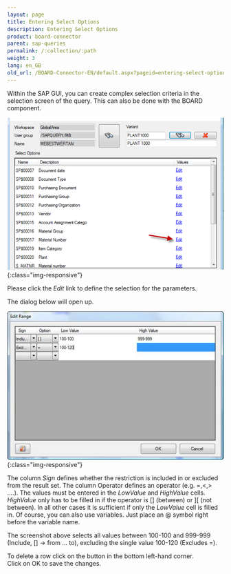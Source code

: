 ```yaml
---
layout: page
title: Entering Select Options
description: Entering Select Options
product: board-connector
parent: sap-queries
permalink: /:collection/:path
weight: 3
lang: en_GB
old_url: /BOARD-Connector-EN/default.aspx?pageid=entering-select-options
---
```


Within the SAP GUI, you can create complex selection criteria in the selection screen of the query. This can also be done with the BOARD component.

![Query-Selection-Parameters-01](/img/content/Query-Selection-Parameters-01.png){:class="img-responsive"}

Please click the *Edit* link to define the selection for the parameters.

The dialog below will open up.

![Query-Selection-Parameters-02](/img/content/Query-Selection-Parameters-02.png){:class="img-responsive"}

The column *Sign* defines whether the restriction is included in or excluded from the result set. The column Operator defines an operator (e.g. =,<,> ....). The values must be entered in the *LowValue* and *HighValue* cells. *HighValue* only has to be filled in if the operator is [] (between) or ][ (not between). In all other cases it is sufficient if only the *LowValue* cell is filled in. Of course, you can also use variables. Just place an @ symbol right before the variable name.

The screenshot above selects all values between 100-100 and 999-999 (Include, [] -> from ... to), excluding the single value 100-120 (Excludes =).

To delete a row click on the button in the bottom left-hand corner.<br>
Click on OK to save the changes.

